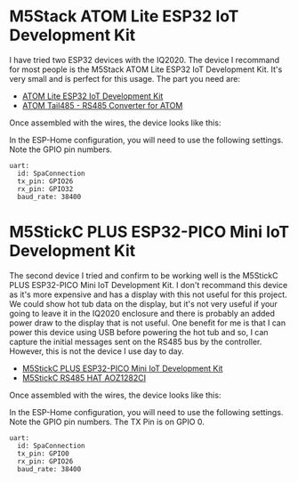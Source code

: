 # M5Stack ATOM Lite ESP32 IoT Development Kit

I have tried two ESP32 devices with the IQ2020. The device I recommand for most people is the M5Stack ATOM Lite ESP32 IoT Development Kit. It's very small and is perfect for this usage. The part you need are:

- [ATOM Lite ESP32 IoT Development Kit](https://shop.m5stack.com/products/atom-lite-esp32-development-kit)
- [ATOM Tail485 - RS485 Converter for ATOM](https://shop.m5stack.com/products/atom-tail485)

Once assembled with the wires, the device looks like this:



In the ESP-Home configuration, you will need to use the following settings. Note the GPIO pin numbers.

```
uart:
  id: SpaConnection
  tx_pin: GPIO26
  rx_pin: GPIO32
  baud_rate: 38400
```

# M5StickC PLUS ESP32-PICO Mini IoT Development Kit

The second device I tried and confirm to be working well is the M5StickC PLUS ESP32-PICO Mini IoT Development Kit. I don't recommand this device as it's more expensive and has a display with this not useful for this project. We could show hot tub data on the display, but it's not very useful if your going to leave it in the IQ2020 enclosure and there is probably an added power draw to the display that is not useful. One benefit for me is that I can power this device using USB before powering the hot tub and so, I can capture the initial messages sent on the RS485 bus by the controller. However, this is not the device I use day to day.

- [M5StickC PLUS ESP32-PICO Mini IoT Development Kit](https://shop.m5stack.com/products/m5stickc-plus-esp32-pico-mini-iot-development-kit)
- [M5StickC RS485 HAT AOZ1282CI](https://shop.m5stack.com/products/m5stickc-rs485-hat-aoz1282ci)

Once assembled with the wires, the device looks like this:


In the ESP-Home configuration, you will need to use the following settings. Note the GPIO pin numbers. The TX Pin is on GPIO 0.

```
uart:
  id: SpaConnection
  tx_pin: GPIO0
  rx_pin: GPIO26
  baud_rate: 38400
```
